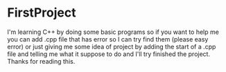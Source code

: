 # FirstProject
I'm learning C++ by doing some basic programs so if you want to help me you can add .cpp file that has error so I can try find them (please easy error)
or just giving me some idea of project by adding the start of a .cpp file and telling me what it suppose to do and I'll try finished the project.
Thanks for reading this.
